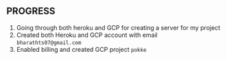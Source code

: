 ## PROGRESS

1. Going through both heroku and GCP for creating a server for my project
2. Created both Heroku and GCP account with email `bharathts07@gmail.com`
3. Enabled billing and created GCP project `pokke`